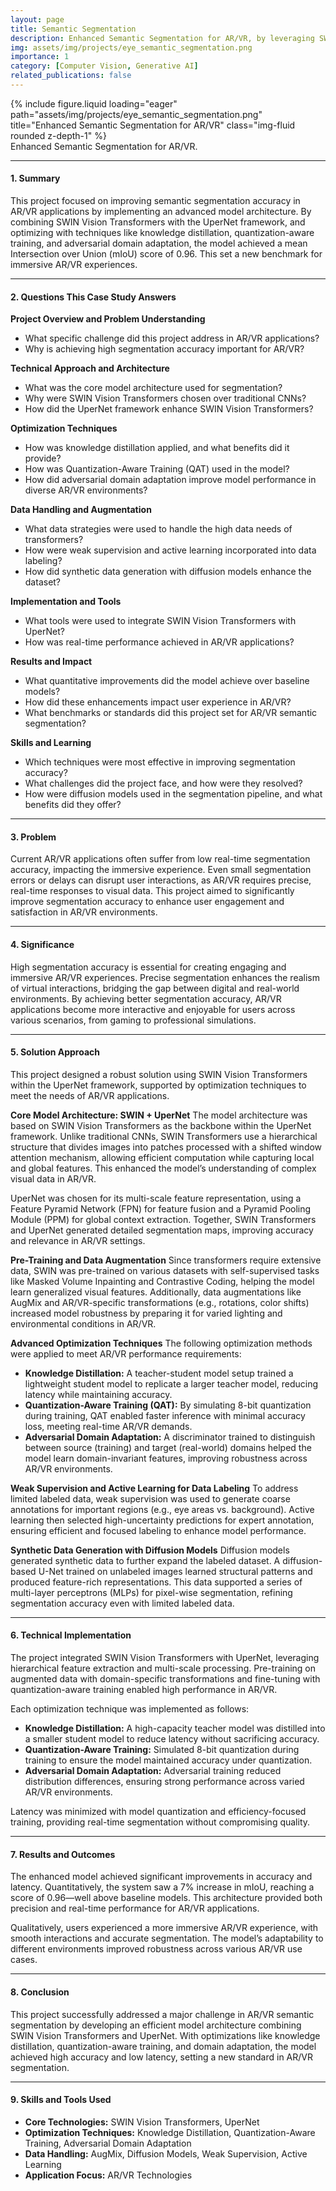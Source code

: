 ```yaml
---
layout: page
title: Semantic Segmentation
description: Enhanced Semantic Segmentation for AR/VR, by leveraging SWIN vision transformers, knowledge distillation, and domain adaptation.
img: assets/img/projects/eye_semantic_segmentation.png
importance: 1
category: [Computer Vision, Generative AI]
related_publications: false
---
```


<!-- ### **Case Study: Advanced AI-Driven Pathology for Enhanced Cancer Detection and Tumor Localization** -->

<div class="row justify-content-sm-center">
  <div class="col-sm-8 mt-3 mt-md-0">
    {% include figure.liquid loading="eager" path="assets/img/projects/eye_semantic_segmentation.png" title="Enhanced Semantic Segmentation for AR/VR" class="img-fluid rounded z-depth-1" %}
  </div>
</div>
<div class="caption">
    Enhanced Semantic Segmentation for AR/VR.
</div>

---

#### **1. Summary**

This project focused on improving semantic segmentation accuracy in AR/VR applications by implementing an advanced model architecture. By combining SWIN Vision Transformers with the UperNet framework, and optimizing with techniques like knowledge distillation, quantization-aware training, and adversarial domain adaptation, the model achieved a mean Intersection over Union (mIoU) score of 0.96. This set a new benchmark for immersive AR/VR experiences.

---

#### **2. Questions This Case Study Answers**

**Project Overview and Problem Understanding**

- What specific challenge did this project address in AR/VR applications?
- Why is achieving high segmentation accuracy important for AR/VR?

**Technical Approach and Architecture**

- What was the core model architecture used for segmentation?
- Why were SWIN Vision Transformers chosen over traditional CNNs?
- How did the UperNet framework enhance SWIN Vision Transformers?

**Optimization Techniques**

- How was knowledge distillation applied, and what benefits did it provide?
- How was Quantization-Aware Training (QAT) used in the model?
- How did adversarial domain adaptation improve model performance in diverse AR/VR environments?

**Data Handling and Augmentation**

- What data strategies were used to handle the high data needs of transformers?
- How were weak supervision and active learning incorporated into data labeling?
- How did synthetic data generation with diffusion models enhance the dataset?

**Implementation and Tools**

- What tools were used to integrate SWIN Vision Transformers with UperNet?
- How was real-time performance achieved in AR/VR applications?

**Results and Impact**

- What quantitative improvements did the model achieve over baseline models?
- How did these enhancements impact user experience in AR/VR?
- What benchmarks or standards did this project set for AR/VR semantic segmentation?

**Skills and Learning**

- Which techniques were most effective in improving segmentation accuracy?
- What challenges did the project face, and how were they resolved?
- How were diffusion models used in the segmentation pipeline, and what benefits did they offer?

---

#### **3. Problem**

Current AR/VR applications often suffer from low real-time segmentation accuracy, impacting the immersive experience. Even small segmentation errors or delays can disrupt user interactions, as AR/VR requires precise, real-time responses to visual data. This project aimed to significantly improve segmentation accuracy to enhance user engagement and satisfaction in AR/VR environments.

---

#### **4. Significance**

High segmentation accuracy is essential for creating engaging and immersive AR/VR experiences. Precise segmentation enhances the realism of virtual interactions, bridging the gap between digital and real-world environments. By achieving better segmentation accuracy, AR/VR applications become more interactive and enjoyable for users across various scenarios, from gaming to professional simulations.

---

#### **5. Solution Approach**

This project designed a robust solution using SWIN Vision Transformers within the UperNet framework, supported by optimization techniques to meet the needs of AR/VR applications.

**Core Model Architecture: SWIN + UperNet**
The model architecture was based on SWIN Vision Transformers as the backbone within the UperNet framework. Unlike traditional CNNs, SWIN Transformers use a hierarchical structure that divides images into patches processed with a shifted window attention mechanism, allowing efficient computation while capturing local and global features. This enhanced the model’s understanding of complex visual data in AR/VR.

UperNet was chosen for its multi-scale feature representation, using a Feature Pyramid Network (FPN) for feature fusion and a Pyramid Pooling Module (PPM) for global context extraction. Together, SWIN Transformers and UperNet generated detailed segmentation maps, improving accuracy and relevance in AR/VR settings.

**Pre-Training and Data Augmentation**
Since transformers require extensive data, SWIN was pre-trained on various datasets with self-supervised tasks like Masked Volume Inpainting and Contrastive Coding, helping the model learn generalized visual features. Additionally, data augmentations like AugMix and AR/VR-specific transformations (e.g., rotations, color shifts) increased model robustness by preparing it for varied lighting and environmental conditions in AR/VR.

**Advanced Optimization Techniques**
The following optimization methods were applied to meet AR/VR performance requirements:

- **Knowledge Distillation:** A teacher-student model setup trained a lightweight student model to replicate a larger teacher model, reducing latency while maintaining accuracy.
- **Quantization-Aware Training (QAT):** By simulating 8-bit quantization during training, QAT enabled faster inference with minimal accuracy loss, meeting real-time AR/VR demands.
- **Adversarial Domain Adaptation:** A discriminator trained to distinguish between source (training) and target (real-world) domains helped the model learn domain-invariant features, improving robustness across AR/VR environments.

**Weak Supervision and Active Learning for Data Labeling**
To address limited labeled data, weak supervision was used to generate coarse annotations for important regions (e.g., eye areas vs. background). Active learning then selected high-uncertainty predictions for expert annotation, ensuring efficient and focused labeling to enhance model performance.

**Synthetic Data Generation with Diffusion Models**
Diffusion models generated synthetic data to further expand the labeled dataset. A diffusion-based U-Net trained on unlabeled images learned structural patterns and produced feature-rich representations. This data supported a series of multi-layer perceptrons (MLPs) for pixel-wise segmentation, refining segmentation accuracy even with limited labeled data.

---

#### **6. Technical Implementation**

The project integrated SWIN Vision Transformers with UperNet, leveraging hierarchical feature extraction and multi-scale processing. Pre-training on augmented data with domain-specific transformations and fine-tuning with quantization-aware training enabled high performance in AR/VR.

Each optimization technique was implemented as follows:

- **Knowledge Distillation:** A high-capacity teacher model was distilled into a smaller student model to reduce latency without sacrificing accuracy.
- **Quantization-Aware Training:** Simulated 8-bit quantization during training to ensure the model maintained accuracy under quantization.
- **Adversarial Domain Adaptation:** Adversarial training reduced distribution differences, ensuring strong performance across varied AR/VR environments.

Latency was minimized with model quantization and efficiency-focused training, providing real-time segmentation without compromising quality.

---

#### **7. Results and Outcomes**

The enhanced model achieved significant improvements in accuracy and latency. Quantitatively, the system saw a 7% increase in mIoU, reaching a score of 0.96—well above baseline models. This architecture provided both precision and real-time performance for AR/VR applications.

Qualitatively, users experienced a more immersive AR/VR experience, with smooth interactions and accurate segmentation. The model’s adaptability to different environments improved robustness across various AR/VR use cases.

---

#### **8. Conclusion**

This project successfully addressed a major challenge in AR/VR semantic segmentation by developing an efficient model architecture combining SWIN Vision Transformers and UperNet. With optimizations like knowledge distillation, quantization-aware training, and domain adaptation, the model achieved high accuracy and low latency, setting a new standard in AR/VR segmentation.

---

#### **9. Skills and Tools Used**

- **Core Technologies:** SWIN Vision Transformers, UperNet
- **Optimization Techniques:** Knowledge Distillation, Quantization-Aware Training, Adversarial Domain Adaptation
- **Data Handling:** AugMix, Diffusion Models, Weak Supervision, Active Learning
- **Application Focus:** AR/VR Technologies
